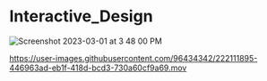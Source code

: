 # Interactive_Design

![Screenshot 2023-03-01 at 3 48 00 PM](https://user-images.githubusercontent.com/96434342/222111676-6755e3f5-54f1-433e-95a8-20ba6ef2f251.png)



https://user-images.githubusercontent.com/96434342/222111895-446963ad-eb1f-418d-bcd3-730a60cf9a69.mov






